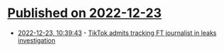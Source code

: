 # [Published on 2022-12-23](index.md)

* [2022-12-23, 10:39:43](https://news.ycombinator.com/item?id=34104309) - [TikTok admits tracking FT journalist in leaks investigation](https://www.ft.com/content/e873b98a-9623-45b3-b97c-444a2fde5874)

